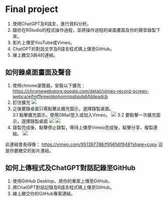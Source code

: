 # Final project

  1. 使用ChatGPT及R語言，進行資料分析。
  2. 錄你在RStudio的程式操作過程，並將操作過程的桌面畫面及你的聲音錄製下來。
  3. 影片上傳至YouTube或Vimeo。
  4. ChatGPT的對話文字及R語言程式碼上傳至GitHub。
  5. 線上繳交3與4的連結。

## 如何錄桌面畫面及聲音

  1. 使用chrome瀏覽器，安裝以下擴充：
  <https://chromewebstore.google.com/detail/vimeo-record-screen-webca/ejfmffkmeigkphomnpabpdabfddeadcb>
  2. 釘住擴充
  ![](../img/2024-05-29-13-48-40.png)
  3. 之後要錄桌面只需點擊此擴充圖示，選擇錄製桌面。  
    3.1 點擊擴充圖示，使用GMail登入或加入Vimeo。
    ![](../img/2024-05-29-13-50-09.png)
    3.2 要點擊一次擴充圖示，選擇錄製桌面
    ![](../img/2024-05-29-13-52-59.png)
    ![](../img/2024-05-29-13-53-57.png)
  4. 錄製完成後，點擊停止錄製，等待上傳至Vimeo完成後，點擊分享，複製連結。
  ![](../img/2024-05-29-13-57-22.png)


  此連結會長得像： https://vimeo.com/951397788/f95656f948?share=copy  這是你要繳交的影片連結。


## 如何上傳程式及ChatGPT對話記錄至GitHub

  1. 使用GitHub Desktop，將你的專案上傳至GitHub。
  2. 將ChatGPT對話記錄及R語言程式碼上傳至GitHub。
  3. 線上繳交你的GitHub專案連結。